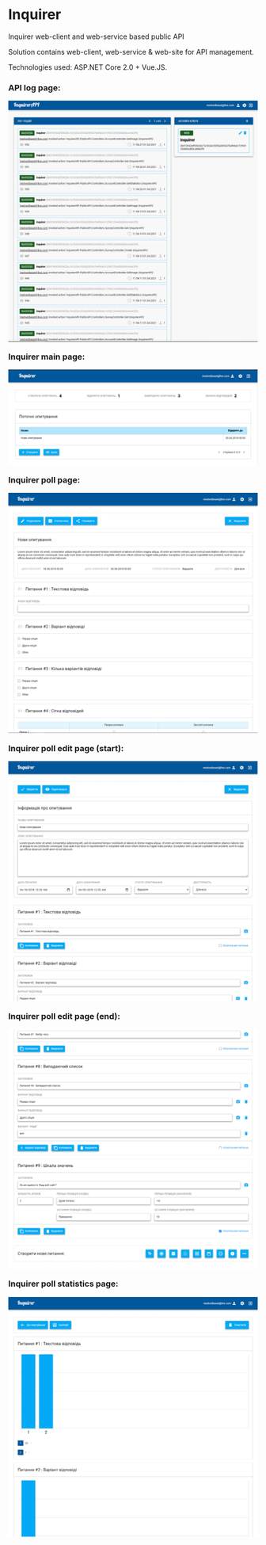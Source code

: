 # Inquirer
Inquirer web-client and web-service based public API

Solution contains web-client, web-service & web-site for API management.

Technologies used: ASP.NET Core 2.0 + Vue.JS. 



<h3>
API log page:

![Image 1](./readme/1.png)



Inquirer main page:

![Image 2](./readme/2.png)



Inquirer poll page:

![Image 3](./readme/3.png)



Inquirer poll edit page (start):

![Image 4](./readme/4.png)



Inquirer poll edit page (end):

![Image 5](./readme/5.png)



Inquirer poll statistics page:</h3>

![Image 6](./readme/6.png)
